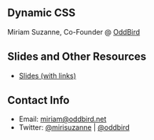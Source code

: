 ## Dynamic CSS
Miriam Suzanne, Co-Founder @ [OddBird](https://oddbird.net)

## Slides and Other Resources
- [Slides (with links)](https://talks.oddbird.net/dynamic-css/dvlpdnvr19/)

## Contact Info
- Email: <miriam@oddbird.net>
- Twitter: [@mirisuzanne](https://twitter.com/mirisuzanne) |
  [@oddbird](https://twitter.com/oddbird)
